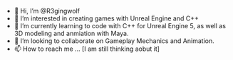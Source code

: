 - 👋 Hi, I’m @R3gingwolf
- 👀 I’m interested in creating games with Unreal Engine and C++
- 🌱 I’m currently learning to code with C++ for Unreal Engine 5, as well as 3D modeling and anmiation with Maya. 
- 💞️ I’m looking to collaborate on Gameplay Mechanics and Animation. 
- 📫 How to reach me ... [I am still thinking aobut it]

<!---
R3gingwolf/R3gingwolf is a ✨ special ✨ repository because its `README.md` (this file) appears on your GitHub profile.
You can click the Preview link to take a look at your changes.
--->
